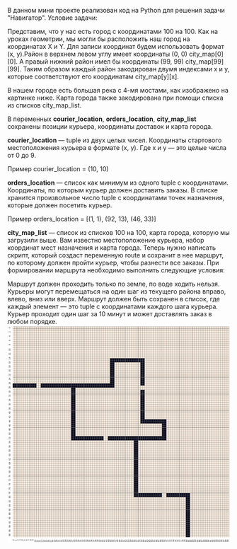 В данном мини проекте реализован код на Python для решения задачи "Навигатор".
Условие задачи:

Представим, что у нас есть город с координатами 100 на 100. Как на уроках геометрии, мы могли бы расположить наш город на координатах X и Y. Для записи координат будем использовать формат (x, y).Район в верхнем левом углу имеет координаты (0, 0) city_map[0][0]. А правый нижний район имел бы координаты (99, 99) city_map[99][99]. Таким образом каждый район закодирован двумя индексами x и y, которые соответствуют его координатам city_map[y][x].

В нашем городе есть большая река с 4-мя мостами, как изображено на картинке ниже. Карта города также закодирована при помощи списка из списков city_map_list.

В переменных **courier_location**, **orders_location**, **city_map_list** сохранены позиции курьера, координаты доставок и карта города.

**courier_location** — tuple из двух целых чисел. Координаты стартового местоположения курьера в формате (x, y). Где x и y — это целые числа от 0 до 9.

Пример courier_location = (10, 10)

**orders_location** — список как минимум из одного tuple с координатами. Координаты, по которым курьер должен доставить заказы. В списке хранится произвольное число tuple с координатами точек назначения, которые должен посетить курьер.

Пример orders_location = [(1, 1), (92, 13), (46, 33)]

**city_map_list** — список из списков 100 на 100, карта города, которую мы загрузили выше. Вам известно местоположение курьера, набор координат мест назначения и карта города. Теперь нужно написать скрипт, который создаст переменную route и сохранит в нее маршрут, по которому должен пройти курьер, чтобы разнести все заказы. При формировании маршрута необходимо выполнить следующие условия:

Маршрут должен проходить только по земле, по воде ходить нельзя. Курьеры могут перемещаться на один шаг из текущего района вправо, влево, вниз или вверх. Маршрут должен быть сохранен в список, где каждый элемент — это tuple с координатами каждого шага курьера. Курьер проходит один шаг за 10 минут и может доставлять заказ в любом порядке.
![Карта проекта](city_map.png)
